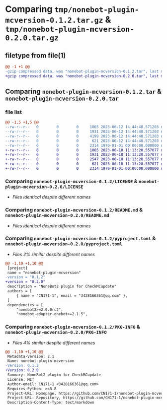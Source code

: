 # Comparing `tmp/nonebot-plugin-mcversion-0.1.2.tar.gz` & `tmp/nonebot-plugin-mcversion-0.2.0.tar.gz`

## filetype from file(1)

```diff
@@ -1 +1 @@
-gzip compressed data, was "nonebot-plugin-mcversion-0.1.2.tar", last modified: Mon Jun 12 14:44:59 2023, max compression
+gzip compressed data, was "nonebot-plugin-mcversion-0.2.0.tar", last modified: Sun Jun 18 11:13:34 2023, max compression
```

## Comparing `nonebot-plugin-mcversion-0.1.2.tar` & `nonebot-plugin-mcversion-0.2.0.tar`

### file list

```diff
@@ -1,5 +1,5 @@
--rw-r--r--   0        0        0     1065 2023-06-12 14:44:48.571203 nonebot-plugin-mcversion-0.1.2/LICENSE
--rw-r--r--   0        0        0     1931 2023-06-12 14:44:48.571203 nonebot-plugin-mcversion-0.1.2/README.md
--rw-r--r--   0        0        0     4199 2023-06-12 14:44:48.571203 nonebot-plugin-mcversion-0.1.2/nonebot_plugin_mcversion/__init__.py
--rw-r--r--   0        0        0      621 2023-06-12 14:44:48.571203 nonebot-plugin-mcversion-0.1.2/pyproject.toml
--rw-r--r--   0        0        0     2314 1970-01-01 00:00:00.000000 nonebot-plugin-mcversion-0.1.2/PKG-INFO
+-rw-r--r--   0        0        0     1065 2023-06-18 11:13:20.557077 nonebot-plugin-mcversion-0.2.0/LICENSE
+-rw-r--r--   0        0        0     1931 2023-06-18 11:13:20.557077 nonebot-plugin-mcversion-0.2.0/README.md
+-rw-r--r--   0        0        0     2547 2023-06-18 11:13:20.557077 nonebot-plugin-mcversion-0.2.0/nonebot_plugin_mcversion/__init__.py
+-rw-r--r--   0        0        0      621 2023-06-18 11:13:20.557077 nonebot-plugin-mcversion-0.2.0/pyproject.toml
+-rw-r--r--   0        0        0     2314 1970-01-01 00:00:00.000000 nonebot-plugin-mcversion-0.2.0/PKG-INFO
```

### Comparing `nonebot-plugin-mcversion-0.1.2/LICENSE` & `nonebot-plugin-mcversion-0.2.0/LICENSE`

 * *Files identical despite different names*

### Comparing `nonebot-plugin-mcversion-0.1.2/README.md` & `nonebot-plugin-mcversion-0.2.0/README.md`

 * *Files identical despite different names*

### Comparing `nonebot-plugin-mcversion-0.1.2/pyproject.toml` & `nonebot-plugin-mcversion-0.2.0/pyproject.toml`

 * *Files 2% similar despite different names*

```diff
@@ -1,10 +1,10 @@
 [project]
 name = "nonebot-plugin-mcversion"
-version = "0.1.2"
+version = "0.2.0"
 description = "NoneBot2 plugin for CheckMCupdate"
 authors = [
     { name = "CN171-1", email = "3428166361@qq.com" },
 ]
 dependencies = [
     "nonebot2>=2.0.0rc2",
     "nonebot-adapter-onebot>=2.1.5",
```

### Comparing `nonebot-plugin-mcversion-0.1.2/PKG-INFO` & `nonebot-plugin-mcversion-0.2.0/PKG-INFO`

 * *Files 4% similar despite different names*

```diff
@@ -1,10 +1,10 @@
 Metadata-Version: 2.1
 Name: nonebot-plugin-mcversion
-Version: 0.1.2
+Version: 0.2.0
 Summary: NoneBot2 plugin for CheckMCupdate
 License: MIT
 Author-email: CN171-1 <3428166361@qq.com>
 Requires-Python: >=3.8
 Project-URL: Homepage, https://github.com/CN171-1/nonebot-plugin-mcversion
 Project-URL: Repository, https://github.com/CN171-1/nonebot-plugin-mcversion
 Description-Content-Type: text/markdown
```

